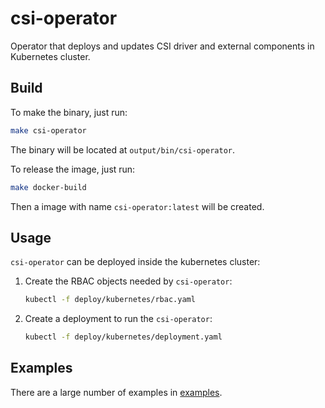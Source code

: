 # csi-operator

Operator that deploys and updates CSI driver and external components in Kubernetes cluster.

## Build

To make the binary, just run:

```bash
make csi-operator
```

The binary will be located at `output/bin/csi-operator`.

To release the image, just run:

```bash
make docker-build
```

Then a image with name `csi-operator:latest` will be created.

## Usage

`csi-operator` can be deployed inside the kubernetes cluster:

1. Create the RBAC objects needed by `csi-operator`:
    ```bash
    kubectl -f deploy/kubernetes/rbac.yaml
    ```

2. Create a deployment to run the `csi-operator`:
    ```bash
    kubectl -f deploy/kubernetes/deployment.yaml
    ```

## Examples

There are a large number of examples in [examples](examples/).
